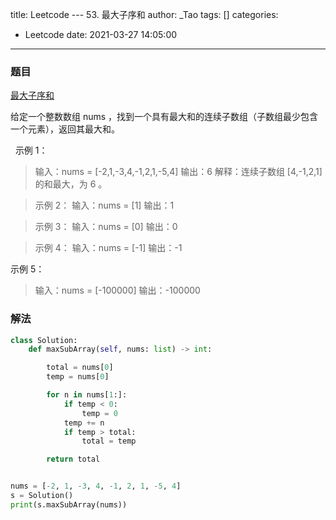 title: Leetcode --- 53. 最大子序和
author: _Tao
tags: []
categories:
  - Leetcode
date: 2021-03-27 14:05:00
---
### 题目

[最大子序和](https://leetcode-cn.com/problems/maximum-subarray)

给定一个整数数组 nums ，找到一个具有最大和的连续子数组（子数组最少包含一个元素），返回其最大和。

 
示例 1：
> 输入：nums = [-2,1,-3,4,-1,2,1,-5,4]
输出：6
解释：连续子数组 [4,-1,2,1] 的和最大，为 6 。

> 示例 2：
输入：nums = [1]
输出：1

> 示例 3：
输入：nums = [0]
输出：0

> 示例 4：
输入：nums = [-1]
输出：-1

示例 5：
> 输入：nums = [-100000]
输出：-100000

### 解法
```python
class Solution:
    def maxSubArray(self, nums: list) -> int:

        total = nums[0]
        temp = nums[0]

        for n in nums[1:]:
            if temp < 0:
                temp = 0
            temp += n
            if temp > total:
                total = temp

        return total


nums = [-2, 1, -3, 4, -1, 2, 1, -5, 4]
s = Solution()
print(s.maxSubArray(nums))

```
